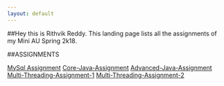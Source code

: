 ```yaml
---
layout: default
---
```




##Hey this is Rithvik Reddy. This landing page lists all the assignments of my Mini AU Spring 2k18.


##ASSIGNMENTS

<a href="https://github.com/rithvik-reddy-koripelli/MySql-Assignment">MySql Assignment</a>
<a href="https://github.com/rithvik-reddy-koripelli/Core-Java-Assignment">Core-Java-Assignment</a>
<a href="https://github.com/rithvik-reddy-koripelli/Advanced-Java-Assignment">Advanced-Java-Assignment</a>
<a href="https://github.com/rithvik-reddy-koripelli/Multithreading-Assignment-1">Multi-Threading-Assignment-1</a>
<a href="https://github.com/rithvik-reddy-koripelli/Multithreading-Assignment-2">Multi-Threading-Assignment-2</a>


